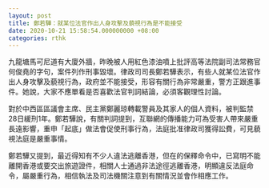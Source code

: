 ```yaml
---
layout: post
title: 鄭若驊：就某位法官作出人身攻擊及藐視行為是不能接受
date: 2020-10-21 15:58:54.000000000 +08:00
categories: rthk
---
```


九龍塘馬可尼道有大廈外牆，昨晚被人用紅色漆油噴上批評高等法院副司法常務官何俊堯的字句，案件列作刑事毀壞。律政司司長鄭若驊表示，有些人就某位法官作出人身攻擊及藐視行為，政府並不能接受，形容有關行為非常嚴重，警方正跟進事件。她說，大家不應單看是否喜歡法官判詞結論，必須客觀理性討論。

對於中西區區議會主席、民主黨鄭麗琼轉載警員及其家人的個人資料，被判監禁28日緩刑1年。鄭若驊說，有關判詞提到，互聯網的傳播能力可為受害人帶來嚴重長遠影響，重申「起底」做法會促使刑事行為，法庭批准律政司獲得訟費，可見藐視法庭是嚴重事情。

鄭若驊又提到，最近得知有不少人違法逃離香港，但在的保釋命令中，已寫明不能離開香港或要交出旅遊證件，相關人士通過非法途徑逃離香港，明顯違反法庭命令，屬嚴重行為，相信執法及司法機關注意到有關情況並會作相應工作。
